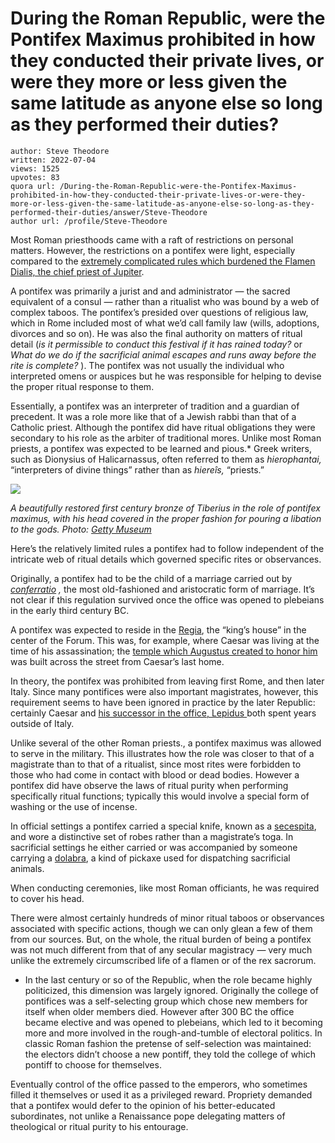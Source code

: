 # During the Roman Republic, were the Pontifex Maximus prohibited in how they conducted their private lives, or were they more or less given the same latitude as anyone else so long as they performed their duties?

	author: Steve Theodore
	written: 2022-07-04
	views: 1525
	upvotes: 83
	quora url: /During-the-Roman-Republic-were-the-Pontifex-Maximus-prohibited-in-how-they-conducted-their-private-lives-or-were-they-more-or-less-given-the-same-latitude-as-anyone-else-so-long-as-they-performed-their-duties/answer/Steve-Theodore
	author url: /profile/Steve-Theodore


Most Roman priesthoods came with a raft of restrictions on personal matters. However, the restrictions on a pontifex were light, especially compared to the [extremely complicated rules which burdened the Flamen Dialis, the chief priest of Jupiter](https://qr.ae/pvP6AG).

A pontifex was primarily a jurist and and administrator — the sacred equivalent of a consul — rather than a ritualist who was bound by a web of complex taboos. The pontifex’s presided over questions of religious law, which in Rome included most of what we’d call family law (wills, adoptions, divorces and so on). He was also the final authority on matters of ritual detail (_is it permissible to conduct this festival if it has rained today?_ or _What do we do if the sacrificial animal escapes and runs away before the rite is complete?_ ). The pontifex was not usually the individual who interpreted omens or auspices but he was responsible for helping to devise the proper ritual response to them.

Essentially, a pontifex was an interpreter of tradition and a guardian of precedent. It was a role more like that of a Jewish rabbi than that of a Catholic priest. Although the pontifex did have ritual obligations they were secondary to his role as the arbiter of traditional mores. Unlike most Roman priests, a pontifex was expected to be learned and pious.* Greek writers, such as Dionysius of Halicarnassus, often referred to them as _hierophantai,_ “interpreters of divine things” rather than as _hiereîs,_ “priests.”

![](https://qph.cf2.quoracdn.net/main-qimg-44ca3543e90599170b68cf19b88d7821-lq)

_A beautifully restored first century bronze of Tiberius in the role of pontifex maximus, with his head covered in the proper fashion for pouring a libation to the gods. Photo:_ _[Getty Museum](https://blogs.getty.edu/iris/rediscovering-tiberius/)_ 

Here’s the relatively limited rules a pontifex had to follow independent of the intricate web of ritual details which governed specific rites or observances.

Originally, a pontifex had to be the child of a marriage carried out by _[conferratio](https://en.wikipedia.org/wiki/Confarreatio)_ _,_ the most old-fashioned and aristocratic form of marriage. It’s not clear if this regulation survived once the office was opened to plebeians in the early third century BC.

A pontifex was expected to reside in the [Regia](https://en.wikipedia.org/wiki/Regia), the “king’s house” in the center of the Forum. This was, for example, where Caesar was living at the time of his assassination; the [temple which Augustus created to honor him](https://en.wikipedia.org/wiki/Temple_of_Caesar) was built across the street from Caesar’s last home.

In theory, the pontifex was prohibited from leaving first Rome, and then later Italy. Since many pontifices were also important magistrates, however, this requirement seems to have been ignored in practice by the later Republic: certainly Caesar and [his successor in the office, Lepidus ](https://www.jstor.org/stable/4436775)both spent years outside of Italy.

Unlike several of the other Roman priests., a pontifex maximus was allowed to serve in the military. This illustrates how the role was closer to that of a magistrate than to that of a ritualist, since most rites were forbidden to those who had come in contact with blood or dead bodies. However a pontifex did have observe the laws of ritual purity when performing specifically ritual functions; typically this would involve a special form of washing or the use of incense.

In official settings a pontifex carried a special knife, known as a [secespita](https://en.wikipedia.org/wiki/Secespita), and wore a distinctive set of robes rather than a magistrate’s toga. In sacrificial settings he either carried or was accompanied by someone carrying a [dolabra](http://www.perseus.tufts.edu/hopper/text?doc=Perseus:text:1999.04.0063:id=dolabra-cn), a kind of pickaxe used for dispatching sacrificial animals.

When conducting ceremonies, like most Roman officiants, he was required to cover his head.

There were almost certainly hundreds of minor ritual taboos or observances associated with specific actions, though we can only glean a few of them from our sources. But, on the whole, the ritual burden of being a pontifex was not much different from that of any secular magistracy — very much unlike the extremely circumscribed life of a flamen or of the rex sacrorum.



* In the last century or so of the Republic, when the role became highly politicized, this dimension was largely ignored. Originally the college of pontifices was a self-selecting group which chose new members for itself when older members died. However after 300 BC the office became elective and was opened to plebeians, which led to it becoming more and more involved in the rough-and-tumble of electoral politics. In classic Roman fashion the pretense of self-selection was maintained: the electors didn’t choose a new pontiff, they told the college of which pontiff to choose for themselves.

Eventually control of the office passed to the emperors, who sometimes filled it themselves or used it as a privileged reward. Propriety demanded that a pontifex would defer to the opinion of his better-educated subordinates, not unlike a Renaissance pope delegating matters of theological or ritual purity to his entourage.

